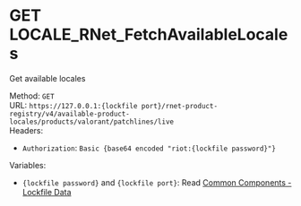 <!-- This file is automatically generated! Do not edit it directly! See https://github.com/techchrism/valorant-api-docs/blob/trunk/contributing.md for more information. -->

# GET LOCALE_RNet_FetchAvailableLocales

Get available locales  


Method: `GET`  
URL: `https://127.0.0.1:{lockfile port}/rnet-product-registry/v4/available-product-locales/products/valorant/patchlines/live`  
Headers:
 - `Authorization`: `Basic {base64 encoded "riot:{lockfile password}"}`

Variables:
 - `{lockfile password}` and `{lockfile port}`: Read [Common Components - Lockfile Data](../common-components.md#lockfile-data)

